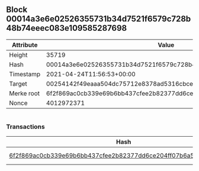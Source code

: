 ## Block 00014a3e6e02526355731b34d7521f6579c728b48b74eeec083e109585287698

Attribute | Value
--- | ---
Height | 35719
Hash | 00014a3e6e02526355731b34d7521f6579c728b48b74eeec083e109585287698
Timestamp | 2021-04-24T11:56:53+00:00
Target | 00254142f49eaaa504dc75712e8378ad5316cbcead634704b3734b6271167cc4
Merke root | 6f2f869ac0cb339e69b6bb437cfee2b82377dd6ce204ff07b6a5eba82e94ad49
Nonce | 4012972371

```

```

### Transactions

Hash | Amount
--- | ---
[6f2f869ac0cb339e69b6bb437cfee2b82377dd6ce204ff07b6a5eba82e94ad49](6f2f869ac0cb339e69b6bb437cfee2b82377dd6ce204ff07b6a5eba82e94ad49.md) | 10.00000000 SKEPTI 
